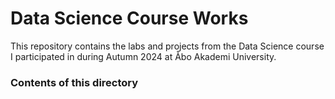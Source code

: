 # Data Science Course Works

This repository contains the labs and projects from the Data Science course I participated in during Autumn 2024 at Åbo Akademi University.

### Contents of this directory

